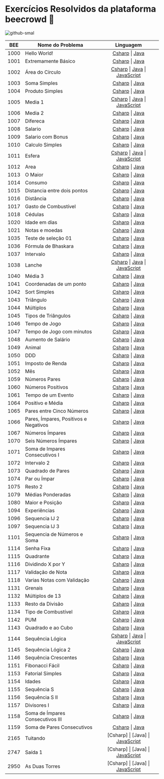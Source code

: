 # Exercícios Resolvidos da plataforma beecrowd 🚀

![github-smal](https://www.beecrowd.com.br/home/wp-content/uploads/2021/08/beecrowd__roxoHorClean-small-PNG-1.png)

| **BEE** | **Nome do Problema** | **Linguagem** |
|:------------------:|----------------|:--------:|
|        1000        |  Hello World!  |     [Csharp](https://github.com/NadiaaOliverr/Uri-Problem-Solutions/blob/master/C/1001%20-%20Extremamente%20B%C3%A1sico.c) \| [Java](https://github.com/MarcosRigel/URI-Problemas-Resolvidos/blob/master/Java/URI-1000/src/Program.java) |
|        1001        |    Extremamente Básico   |     [Csharp](https://github.com/MarcosRigel/URI-Problemas-Resolvidos/blob/master/Csharp/URI-1001/URI-1001/Program.cs) \| [Java](https://github.com/MarcosRigel/URI-Problemas-Resolvidos/blob/master/Java/URI-1001/src/Program.java)    |
|        1002        |    Área do Círculo   |     [Csharp](https://github.com/MarcosRigel/URI-Problemas-Resolvidos/blob/master/Csharp/URI-1002/URI-1002/Program.cs) \| [Java](https://github.com/MarcosRigel/beecrowd/blob/master/Java/URI-1002/src/Main.java) \| [JavaScript](https://github.com/MarcosRigel/beecrowd/blob/master/JavaScript/BEE-1002.js)
|        1003        |    Soma Simples   |     [Csharp](https://github.com/MarcosRigel/URI-Problemas-Resolvidos/blob/master/Csharp/URI-1003/URI-1003/Program.cs) \| [Java](https://github.com/MarcosRigel/beecrowd/blob/master/Java/URI-1003/src/Main.java)
|        1004        |    Produto Simples   |     [Csharp](https://github.com/MarcosRigel/URI-Problemas-Resolvidos/blob/master/Csharp/URI-1004/URI-1004/Program.cs) \| [Java](https://github.com/MarcosRigel/beecrowd/blob/master/Java/URI-1004/src/Main.java)
|        1005        |    Media 1   |     [Csharp](https://github.com/MarcosRigel/URI-Problemas-Resolvidos/blob/master/Csharp/URI-1005/URI-1005/Program.cs) \| [Java](https://github.com/MarcosRigel/beecrowd/blob/master/Java/URI-1005/src/Main.java) \| [JavaScript](https://github.com/MarcosRigel/beecrowd/blob/master/JavaScript/BEE-1005.js)
|        1006        |    Media 2   |     [Csharp](https://github.com/MarcosRigel/URI-Problemas-Resolvidos/blob/master/Csharp/URI-1006/URI-1006/Program.cs) \| [Java](https://github.com/MarcosRigel/beecrowd/blob/master/Java/URI-1006/src/Main.java)
|        1007        |    Difereca   |     [Csharp](https://github.com/MarcosRigel/URI-Problemas-Resolvidos/blob/master/Csharp/URI-1007/URI-1007/Program.cs) \| [Java](https://github.com/MarcosRigel/beecrowd/blob/master/Java/URI-1007/src/Main.java)
|        1008        |    Salario   |     [Csharp](https://github.com/MarcosRigel/URI-Problemas-Resolvidos/blob/master/Csharp/URI-1008/URI-1008/Program.cs) \| [Java](https://github.com/MarcosRigel/beecrowd/blob/master/Java/URI-1008/src/Main.java)
|        1009        |    Salario com Bonus   |     [Csharp](https://github.com/MarcosRigel/URI-Problemas-Resolvidos/blob/master/Csharp/URI-1009/URI-1009/Program.cs) \| [Java](https://github.com/MarcosRigel/beecrowd/blob/master/Java/URI-1009/src/Main.java)
|        1010        |    Calculo Simples   |     [Csharp](https://github.com/MarcosRigel/URI-Problemas-Resolvidos/blob/master/Csharp/URI-1010/URI-1010/Program.cs) \| [Java](https://github.com/MarcosRigel/beecrowd/blob/master/Java/URI-1010/src/Main.java)
|        1011        |    Esfera   |     [Csharp](https://github.com/MarcosRigel/URI-Problemas-Resolvidos/blob/master/Csharp/URI-1011/URI-1011/Program.cs) \| [Java](https://github.com/MarcosRigel/beecrowd/blob/master/Java/URI-1011/src/Main.java) \| [JavaScript](https://github.com/MarcosRigel/beecrowd/blob/master/JavaScript/BEE-1011.js)
|        1012        |    Area   |     [Csharp](https://github.com/MarcosRigel/URI-Problemas-Resolvidos/blob/master/Csharp/URI-1012/URI-1012/Program.cs) \| [Java](https://github.com/MarcosRigel/beecrowd/blob/master/Java/URI-1012/src/Main.java)
|        1013        |    O Maior   |     [Csharp](https://github.com/MarcosRigel/URI-Problemas-Resolvidos/blob/master/Csharp/URI-1013/URI-1013/Program.cs) \| [Java](https://github.com/MarcosRigel/beecrowd/blob/master/Java/URI-1013/src/Main.java)
|        1014        |    Consumo   |     [Csharp](https://github.com/MarcosRigel/URI-Problemas-Resolvidos/blob/master/Csharp/URI-1014/URI-1014/Program.cs) \| [Java](https://github.com/MarcosRigel/beecrowd/blob/master/Java/URI-1014/src/Main.java)
|        1015        |    Distancia entre dois pontos   |     [Csharp](https://github.com/MarcosRigel/URI-Problemas-Resolvidos/blob/master/Csharp/URI-1015/URI-1015/Program.cs) \| [Java](https://github.com/MarcosRigel/beecrowd/blob/master/Java/URI-1015/src/Main.java)
|        1016        |    Distância   |     [Csharp](https://github.com/MarcosRigel/beecrowd/blob/master/Csharp/URI-1016/URI-1116/Program.cs) \| [Java](https://github.com/MarcosRigel/beecrowd/blob/master/Java/URI-1016/src/Main.java)
|        1017        |    Gasto de Combustível   |     [Csharp](https://github.com/MarcosRigel/beecrowd/blob/master/Csharp/URI-1017/URI-1017/Program.cs) \| [Java](https://github.com/MarcosRigel/beecrowd/blob/master/Java/URI-1017/src/Main.java)
|        1018        |    Cédulas   |     [Csharp](https://github.com/MarcosRigel/URI-Problemas-Resolvidos/blob/master/Csharp/URI-1018/URI-1018/Program.cs) \| [Java](https://github.com/MarcosRigel/beecrowd/blob/master/Java/URI-1018/src/Main.java)
|        1020        |    Idade em dias   |     [Csharp](https://github.com/MarcosRigel/URI-Problemas-Resolvidos/blob/master/Csharp/URI-1021/URI-1020/Program.cs) \| [Java](https://github.com/MarcosRigel/beecrowd/blob/master/Java/URI-1020/src/Main.java)
|        1021        |    Notas e moedas   |     [Csharp](https://github.com/MarcosRigel/URI-Problemas-Resolvidos/blob/master/Csharp/URI-1021/URI-1020/Program.cs) \| [Java](https://github.com/MarcosRigel/beecrowd/blob/master/Java/URI-1021/src/Main.java)
|        1035        |    Teste de seleção 01   |     [Csharp](https://github.com/MarcosRigel/URI-Problemas-Resolvidos/blob/master/Csharp/URI-1035/URI-1035/Program.cs) \| [Java](https://github.com/MarcosRigel/beecrowd/blob/master/Java/URI-1035/src/Main.java)
|        1036        |    Fórmula de Bhaskara   |     [Csharp](https://github.com/MarcosRigel/URI-Problemas-Resolvidos/blob/master/Csharp/URI-1036/URI-1036/Program.cs) \| [Java]()
|        1037        |    Intervalo   |     [Csharp](https://github.com/MarcosRigel/URI-Problemas-Resolvidos/blob/master/Csharp/URI-1037/URI-1037/Program.cs) \| [Java](https://github.com/MarcosRigel/beecrowd/blob/master/Java/URI-1037/src/Main.java)
|        1038        |    Lanche   |     [Csharp](https://github.com/MarcosRigel/URI-Problemas-Resolvidos/blob/master/Csharp/URI-1038/URI-1038/Program.cs) \| [Java](https://github.com/MarcosRigel/beecrowd/blob/master/Java/URI-1038/src/Main.java) \| [JavaScript](https://github.com/MarcosRigel/beecrowd/blob/master/JavaScript/BEE-1038.js)
|        1040        |    Média 3   |     [Csharp](https://github.com/MarcosRigel/URI-Problemas-Resolvidos/tree/master/Csharp/URI-1040/URI-1040) \| [Java](https://github.com/MarcosRigel/beecrowd/blob/master/Java/URI-1040/src/Main.java)
|        1041        |    Coordenadas de um ponto   |     [Csharp](https://github.com/MarcosRigel/URI-Problemas-Resolvidos/blob/master/Csharp/URI-1041/URI-1041/Program.cs) \| [Java](https://github.com/MarcosRigel/beecrowd/blob/master/Java/URI-1041/src/Main.java)
|        1042        |    Sort Simples   |     [Csharp](https://github.com/MarcosRigel/beecrowd/blob/master/Csharp/URI-1042/URI-1042/Program.cs) \| [Java](https://github.com/MarcosRigel/beecrowd/blob/master/Java/URI-1042/src/Main.java)
|        1043        |    Triângulo   |     [Csharp](https://github.com/MarcosRigel/beecrowd/tree/master/Csharp/URI-1043) \| [Java](https://github.com/MarcosRigel/beecrowd/blob/master/Java/URI-1043/src/Main.java)
|        1044        |    Múltiplos   |     [Csharp](https://github.com/MarcosRigel/beecrowd/tree/master/Csharp/URI-1044) \| [Java](https://github.com/MarcosRigel/beecrowd/blob/master/Java/URI-1044/src/Main.java)
|        1045        |    Tipos de Triângulos   |     [Csharp](https://github.com/MarcosRigel/beecrowd/tree/master/Csharp/URI-1045) \| [Java](https://github.com/MarcosRigel/beecrowd/blob/master/Java/URI-1045/src/Main.java)
|        1046        |    Tempo de Jogo   |     [Csharp](https://github.com/MarcosRigel/beecrowd/tree/master/Csharp/URI-1046) \| [Java](https://github.com/MarcosRigel/beecrowd/blob/master/Java/URI-1046/src/Main.java)
|        1047        |    Tempo de Jogo com minutos   |     [Csharp](https://github.com/MarcosRigel/beecrowd/tree/master/Csharp/URI-1047) \| [Java](https://github.com/MarcosRigel/beecrowd/blob/master/Java/URI-1047/src/Main.java)
|        1048        |    Aumento de Salário   |     [Csharp](https://github.com/MarcosRigel/beecrowd/tree/master/Csharp/URI-1048) \| [Java](https://github.com/MarcosRigel/beecrowd/blob/master/Java/URI-1048/src/Main.java)
|        1049        |    Animal   |     [Csharp](https://github.com/MarcosRigel/beecrowd/blob/master/Csharp/URI-1049/URI-1049/Program.cs) \| [Java](https://github.com/MarcosRigel/beecrowd/blob/master/Java/URI-1049/src/Main.java)
|        1050        |    DDD   |     [Csharp](https://github.com/MarcosRigel/beecrowd/blob/master/Csharp/URI-1050/URI-1050/Program.cs) \| [Java](https://github.com/MarcosRigel/beecrowd/blob/master/Java/URI-1049/src/Main.java)
|        1051        |    Imposto de Renda   |     [Csharp](https://github.com/MarcosRigel/beecrowd/blob/master/Csharp/URI-1051/URI-1051/Program.cs) \| [Java](https://github.com/MarcosRigel/beecrowd/blob/master/Java/URI-1051/src/Main.java)
|        1052        |    Mês   |     [Csharp](https://github.com/MarcosRigel/beecrowd/blob/master/Csharp/URI-1052/URI-1052/Program.cs) \| [Java](https://github.com/MarcosRigel/beecrowd/tree/master/Java/URI-1052)
|        1059        |    Números Pares   |     [Csharp](https://github.com/MarcosRigel/beecrowd/blob/master/Csharp/URI-1059/URI-1059/Program.cs) \| [Java](https://github.com/MarcosRigel/beecrowd/blob/master/Java/URI-1059/src/Main.java)
|        1060        |    Números Positivos   |     [Csharp](https://github.com/MarcosRigel/beecrowd/blob/master/Csharp/URI-1060/URI-1060/Program.cs) \| [Java](https://github.com/MarcosRigel/beecrowd/tree/master/Java/URI-1060)
|        1061        |    Tempo de um Evento    |     [Csharp](https://github.com/MarcosRigel/beecrowd/blob/master/Csharp/URI-1061/URI-1061/Program.cs) \| [Java](https://github.com/MarcosRigel/beecrowd/blob/master/Java/URI-1061/src/Main.java)
|        1064        |    Positivo e Média   |     [Csharp](https://github.com/MarcosRigel/beecrowd/blob/master/Csharp/URI-1064/URI-1064/Program.cs) \| [Java](https://github.com/MarcosRigel/beecrowd/blob/master/Java/URI-1064/src/Main.java)
|        1065        |    Pares entre Cinco Números   |     [Csharp](https://github.com/MarcosRigel/beecrowd/blob/master/Csharp/URI-1065/URI-1065/Program.cs) \| [Java](https://github.com/MarcosRigel/beecrowd/blob/master/Java/URI-1065/src/Main.java)
|        1066        |    Pares, Ímpares, Positivos e Negativos    |     [Csharp](https://github.com/MarcosRigel/beecrowd/blob/master/Csharp/URI-1066/URI-1066/Program.cs) \| [Java](https://github.com/MarcosRigel/beecrowd/blob/master/Java/URI-1066/src/Main.java)
|        1067        |    Números Ímpares    |     [Csharp](https://github.com/MarcosRigel/beecrowd/blob/master/Csharp/URI-1067/URI-1067/Program.cs) \| [Java](https://github.com/MarcosRigel/beecrowd/blob/master/Java/URI-1067/src/Main.java)
|        1070        |    Seis Números Ímpares    |     [Csharp](https://github.com/MarcosRigel/beecrowd/blob/master/Csharp/URI-1070/URI-1070/Program.cs) \| [Java](https://github.com/MarcosRigel/beecrowd/blob/master/Java/URI-1070/src/Main.java)
|        1071        |    Soma de Impares Consecutivos I    |     [Csharp](https://github.com/MarcosRigel/beecrowd/blob/master/Csharp/URI-1071/URI-1071/Program.cs) \| [Java](https://github.com/MarcosRigel/beecrowd/blob/master/Java/URI-1071/src/Main.java)
|        1072        |    Intervalo 2    |     [Csharp](https://github.com/MarcosRigel/beecrowd/blob/master/Csharp/URI-1072/URI-1072/Program.cs) \| [Java](https://github.com/MarcosRigel/beecrowd/blob/master/Java/URI-1072/src/Main.java)
|        1073        |     Quadrado de Pares     |     [Csharp](https://github.com/MarcosRigel/beecrowd/blob/master/Csharp/URI-1073/URI-1073/Program.cs) \| [Java](https://github.com/MarcosRigel/beecrowd/blob/master/Java/URI-1073/src/Main.java)
|        1074        |    Par ou Ímpar    |     [Csharp](https://github.com/MarcosRigel/beecrowd/blob/master/Csharp/URI-1074/URI-1074/Program.cs) \| [Java](https://github.com/MarcosRigel/beecrowd/blob/master/Java/URI-1074/src/Main.java)
|        1075        |    Resto 2    |     [Csharp](https://github.com/MarcosRigel/beecrowd/blob/master/Csharp/URI-1075/URI-1075/Program.cs) \| [Java](https://github.com/MarcosRigel/beecrowd/blob/master/Java/URI-1075/src/Main.java)
|        1079        |    Médias Ponderadas   |     [Csharp](https://github.com/MarcosRigel/beecrowd/blob/master/Csharp/URI-1079/URI-1079/Program.cs) \| [Java](https://github.com/MarcosRigel/beecrowd/blob/master/Java/URI-1079/src/Main.java)
|        1080        |    Maior e Posição    |     [Csharp](https://github.com/MarcosRigel/beecrowd/blob/master/Csharp/URI-1080/URI-1080/Program.cs) \| [Java](https://github.com/MarcosRigel/beecrowd/blob/master/Java/URI-1080/src/URI1080.java)
|        1094        |    Experiências    |     [Csharp](https://github.com/MarcosRigel/beecrowd/blob/master/Csharp/URI-1094/URI-1094/Program.cs) \| [Java](https://github.com/MarcosRigel/beecrowd/blob/master/Java/URI-1094/src/Main.java)
|        1096        |    Sequencia IJ 2    |     [Csharp](https://github.com/MarcosRigel/beecrowd/blob/master/Csharp/URI-1096/URI-1096/Program.cs) \| [Java](https://github.com/MarcosRigel/beecrowd/blob/master/Java/URI-1096/src/Main.java)
|        1097        |    Sequencia IJ 3    |     [Csharp](https://github.com/MarcosRigel/beecrowd/blob/master/Csharp/URI-1097/URI-1097/Program.cs) \| [Java](https://github.com/MarcosRigel/beecrowd/blob/master/Java/URI-1097/src/Main.java)
|        1101        |    Sequencia de Números e Soma   |     [Csharp](https://github.com/MarcosRigel/beecrowd/blob/master/Csharp/BEE-1101/BEE-1101/Program.cs) \| [Java](https://github.com/MarcosRigel/beecrowd/blob/master/Java/URI-1101/src/Main.java)
|        1114        |    Senha Fixa    |     [Csharp](https://github.com/MarcosRigel/beecrowd/blob/master/Csharp/URI-1114/URI-1114/Program.cs) \| [Java](https://github.com/MarcosRigel/beecrowd/blob/master/Java/URI-1114/src/Main.java)
|        1115        |    Quadrante    |     [Csharp](https://github.com/MarcosRigel/beecrowd/blob/master/Csharp/URI-1115/URI-1115/Program.cs) \| [Java](https://github.com/MarcosRigel/beecrowd/blob/master/Java/URI-1115/src/Main.java)
|        1116        |    Dividindo X por Y   |     [Csharp](https://github.com/MarcosRigel/beecrowd/blob/master/Csharp/URI-1116/URI-1116/Program.cs) \| [Java](https://github.com/MarcosRigel/beecrowd/blob/master/Java/URI-1116/src/Main.java)
|        1117        |    Validação de Nota   |     [Csharp](https://github.com/MarcosRigel/beecrowd/blob/master/Csharp/URI-1117/URI-1117/Program.cs) \| [Java](https://github.com/MarcosRigel/beecrowd/blob/master/Java/URI-1117/src/Main.java)
|        1118        |    Varias Notas com Validação   |     [Csharp](https://github.com/MarcosRigel/beecrowd/blob/master/Csharp/URI-1118/URI-1118/Program.cs) \| [Java](https://github.com/MarcosRigel/beecrowd/blob/master/Java/URI-1118/src/Main.java)
|        1131        |    Grenais   |     [Csharp](https://github.com/MarcosRigel/beecrowd/tree/master/Csharp/URI-1131) \| [Java](https://github.com/MarcosRigel/beecrowd/blob/master/Java/URI-1118/src/Main.java)
|        1132        |    Múltiplos de 13   |     [Csharp](https://github.com/MarcosRigel/beecrowd/blob/master/Csharp/URI-1132/URI-1132/Program.cs) \| [Java](https://github.com/MarcosRigel/beecrowd/blob/master/Java/URI-1132/src/Main.java)
|        1133        |    Resto da Divisão   |     [Csharp](https://github.com/MarcosRigel/beecrowd/blob/master/Csharp/URI-1133/URI-1133/Program.cs) \| [Java](https://github.com/MarcosRigel/beecrowd/blob/master/Java/URI-1133/src/Main.java)
|        1134        |    Tipo de Combustível   |     [Csharp](https://github.com/MarcosRigel/beecrowd/blob/master/Csharp/URI-1134/URI-1134/Program.cs) \| [Java](https://github.com/MarcosRigel/beecrowd/blob/master/Java/URI-1134/src/Main.java)
|        1142        |    PUM   |     [Csharp](https://github.com/MarcosRigel/beecrowd/blob/master/Csharp/URI-1142/URI-1142/Program.cs) \| [Java](https://github.com/MarcosRigel/beecrowd/blob/master/Java/URI-1142/src/Main.java)
|        1143        |    Quadrado e ao Cubo   |     [Csharp](https://github.com/MarcosRigel/beecrowd/blob/master/Csharp/URI-1143/URI-1143/Program.cs) \| [Java](https://github.com/MarcosRigel/beecrowd/blob/master/Java/URI-1143/src/Main.java)
|        1144        |    Sequência Lógica   |     [Csharp](https://github.com/MarcosRigel/beecrowd/blob/master/Csharp/URI-1144/URI-1144/Program.cs) \| [Java](https://github.com/MarcosRigel/beecrowd/blob/master/Java/URI-1144/src/Main.java) \| [JavaScript](https://github.com/MarcosRigel/beecrowd/blob/master/JavaScript/BEE-1144.js)
|        1145        |    Sequência Lógica 2   |     [Csharp](https://github.com/MarcosRigel/beecrowd/blob/master/Csharp/URI-1145/URI-1145/Program.cs) \| [Java](https://github.com/MarcosRigel/beecrowd/blob/master/Java/URI-1145/src/Main.java)
|        1146        |    Sequência Crescentes   |     [Csharp](https://github.com/MarcosRigel/beecrowd/blob/master/Csharp/URI-1146/URI-1146/Program.cs) \| [Java](https://github.com/MarcosRigel/beecrowd/blob/master/Java/URI-1146/src/Main.java)
|        1151        |    Fibonacci Fácil   |     [Csharp](https://github.com/MarcosRigel/beecrowd/blob/master/Csharp/URI-1151/URI-1151/Program.cs) \| [Java](https://github.com/MarcosRigel/beecrowd/blob/master/Java/URI-1051/src/Main.java)
|        1153        |    Fatorial Simples   |     [Csharp](https://github.com/MarcosRigel/beecrowd/blob/master/Csharp/URI-1153/URI-1153/Program.cs) \| [Java](https://github.com/MarcosRigel/beecrowd/blob/master/Java/URI-1153/src/Main.java)
|        1154        |    Idades   |     [Csharp](https://github.com/MarcosRigel/beecrowd/blob/master/Csharp/URI-1154/URI-1154/Program.cs) \| [Java](https://github.com/MarcosRigel/beecrowd/blob/master/Java/URI-1154/src/Main.java)
|        1155        |    Sequência S   |     [Csharp](https://github.com/MarcosRigel/beecrowd/blob/master/Csharp/URI-1155/URI-1155/Program.cs) \| [Java](https://github.com/MarcosRigel/beecrowd/blob/master/Java/URI-1155/src/Main.java)
|        1156        |    Sequência S II   |     [Csharp](https://github.com/MarcosRigel/beecrowd/blob/master/Csharp/URI-1156/URI-1156/Program.cs) \| [Java](https://github.com/MarcosRigel/beecrowd/blob/master/Java/URI-1156/src/Main.java)
|        1157        |    Divisores I   |     [Csharp](https://github.com/MarcosRigel/beecrowd/blob/master/Csharp/URI-1157/URI-1157/Program.cs) \| [Java](https://github.com/MarcosRigel/beecrowd/blob/master/Java/URI-1157/src/Main.java)
|        1158        |    Soma de Ímpares Consecutivos III   |     [Csharp](https://github.com/MarcosRigel/beecrowd/blob/master/Csharp/URI-1158/URI-1158/Program.cs) \| [Java](https://github.com/MarcosRigel/beecrowd/blob/master/Java/URI-1158/src/Main.java)
|        1159        |    Soma de Pares Consecutivos   |     [Csharp](https://github.com/MarcosRigel/beecrowd/blob/master/Csharp/URI-1159/URI-1159/Program.cs) \| [Java](https://github.com/MarcosRigel/beecrowd/blob/master/Java/URI-1159/src/Main.java)
|        2165        |    Tuitando   |     [Csharp] \| [Java] \| [JavaScript](https://github.com/MarcosRigel/beecrowd/blob/master/JavaScript/BEE-2165.js)
|        2747        |    Saída 1   |     [Csharp] \| [Java] \| [JavaScript](https://github.com/MarcosRigel/beecrowd/blob/master/JavaScript/BEE-2747.js)
|        2950        |    As Duas Torres   |     [Csharp] \| [Java] \| [JavaScript](https://github.com/MarcosRigel/beecrowd/blob/master/JavaScript/BEE-2950.js)
